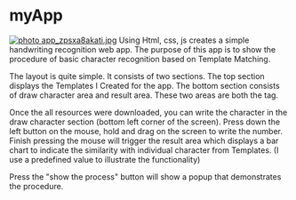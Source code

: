 # myApp
<a href="http://s1268.photobucket.com/user/JohnathanWang/media/app_zpsxa8akati.jpg.html" target="_blank"><img src="http://i1268.photobucket.com/albums/jj561/JohnathanWang/app_zpsxa8akati.jpg" border="0" alt=" photo app_zpsxa8akati.jpg"/></a>
Using Html, css, js creates a simple handwriting recognition web app.
The purpose of this app is to show the procedure of basic character recognition based on Template Matching.

The layout is quite simple. It consists of two sections. The top section displays the Templates I Created for the app. The bottom section consists of draw character area and result area. These two areas are both the <canvas> tag.


Once the all resources were downloaded, you can write the character in the draw character section (bottom left corner of the screen). Press down the left button on the mouse, hold and drag on the screen to write the number. Finish pressing the mouse will trigger the result area which displays a bar chart to indicate the similarity with individual character from Templates. (I use a predefined value to illustrate the functionality)

Press the "show the process" button will show a popup that demonstrates the procedure.

